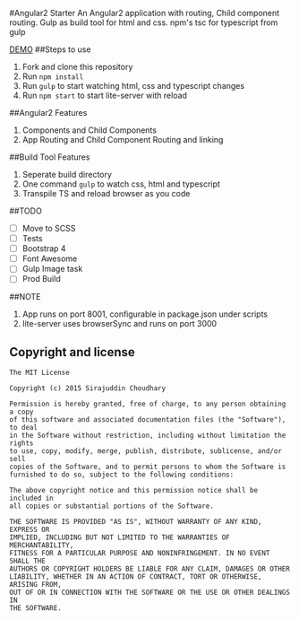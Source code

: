 #Angular2 Starter
An Angular2 application with routing, Child component routing. Gulp as build tool for html and css. npm's tsc for typescript from gulp

[DEMO](http://sirajc.github.io/angular2-starter)
##Steps to use
1. Fork and clone this repository
1. Run `npm install`
1. Run `gulp` to start watching html, css and typescript changes
1. Run `npm start` to start lite-server with reload

##Angular2 Features
1. Components and Child Components
1. App Routing and Child Component Routing and linking

##Build Tool Features
1. Seperate build directory
1. One command `gulp` to watch css, html and typescript
1. Transpile TS and reload browser as you code

##TODO
- [ ] Move to SCSS
- [ ] Tests
- [ ] Bootstrap 4
- [ ] Font Awesome
- [ ] Gulp Image task
- [ ] Prod Build

##NOTE
1. App runs on port 8001, configurable in package.json under scripts
1. lite-server uses browserSync and runs on port 3000

## Copyright and license

	The MIT License

	Copyright (c) 2015 Sirajuddin Choudhary

	Permission is hereby granted, free of charge, to any person obtaining a copy
	of this software and associated documentation files (the "Software"), to deal
	in the Software without restriction, including without limitation the rights
	to use, copy, modify, merge, publish, distribute, sublicense, and/or sell
	copies of the Software, and to permit persons to whom the Software is
	furnished to do so, subject to the following conditions:

	The above copyright notice and this permission notice shall be included in
	all copies or substantial portions of the Software.

	THE SOFTWARE IS PROVIDED "AS IS", WITHOUT WARRANTY OF ANY KIND, EXPRESS OR
	IMPLIED, INCLUDING BUT NOT LIMITED TO THE WARRANTIES OF MERCHANTABILITY,
	FITNESS FOR A PARTICULAR PURPOSE AND NONINFRINGEMENT. IN NO EVENT SHALL THE
	AUTHORS OR COPYRIGHT HOLDERS BE LIABLE FOR ANY CLAIM, DAMAGES OR OTHER
	LIABILITY, WHETHER IN AN ACTION OF CONTRACT, TORT OR OTHERWISE, ARISING FROM,
	OUT OF OR IN CONNECTION WITH THE SOFTWARE OR THE USE OR OTHER DEALINGS IN
	THE SOFTWARE.
